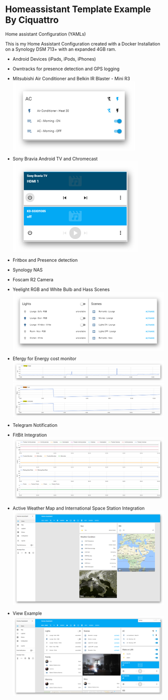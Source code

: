 # Homeassistant Template Example By Ciquattro

Home assistant Configuration (YAMLs)

This is my Home Assistant Configuration created with a Docker Installation on a Synology DSM 713+ with an expanded 4GB ram.


- Android Devices (iPads, iPods, iPhones)
- Owntracks for presence detection and GPS logging

- Mitsubishi Air Conditioner and Belkin IR Blaster - Mini R3
![alt text](screenshots/ir01.png "Player View")

- Sony Bravia Android TV and Chromecast
![alt text](screenshots/player01.png "Player View")

- Fritbox and Presence detection
- Synology NAS
- Foscam R2 Camera
- Yeelight RGB and White Bulb and Hass Scenes
![alt text](screenshots/lights01.png "Lights View")

- Efergy for Energy cost monitor
![alt text](screenshots/efergy01.png "Efergy Example")
![alt text](screenshots/efergy02.png "Efergy Example")

- Telegram Notification
- FitBit Integration
![alt text](screenshots/fitbit01.png "Efergy Example")

- Active Weather Map and International Space Station Integration
![alt text](screenshots/hass02.png "Screenshot Example")

- View Example
![alt text](screenshots/hass01.png "Screenshot Example")

